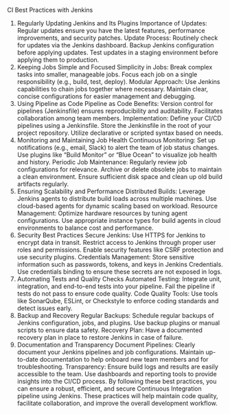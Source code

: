 CI Best Practices with Jenkins
1. Regularly Updating Jenkins and Its Plugins
Importance of Updates:
Regular updates ensure you have the latest features, performance improvements, and security patches.
Update Process:
Routinely check for updates via the Jenkins dashboard.
Backup Jenkins configuration before applying updates.
Test updates in a staging environment before applying them to production.
2. Keeping Jobs Simple and Focused
Simplicity in Jobs:
Break complex tasks into smaller, manageable jobs.
Focus each job on a single responsibility (e.g., build, test, deploy).
Modular Approach:
Use Jenkins capabilities to chain jobs together where necessary.
Maintain clear, concise configurations for easier management and debugging.
3. Using Pipeline as Code
Pipeline as Code Benefits:
Version control for pipelines (Jenkinsfile) ensures reproducibility and auditability.
Facilitates collaboration among team members.
Implementation:
Define your CI/CD pipelines using a Jenkinsfile.
Store the Jenkinsfile in the root of your project repository.
Utilize declarative or scripted syntax based on needs.
4. Monitoring and Maintaining Job Health
Continuous Monitoring:
Set up notifications (e.g., email, Slack) to alert the team of job status changes.
Use plugins like “Build Monitor” or “Blue Ocean” to visualize job health and history.
Periodic Job Maintenance:
Regularly review job configurations for relevance.
Archive or delete obsolete jobs to maintain a clean environment.
Ensure sufficient disk space and clean up old build artifacts regularly.
5. Ensuring Scalability and Performance
Distributed Builds:
Leverage Jenkins agents to distribute build loads across multiple machines.
Use cloud-based agents for dynamic scaling based on workload.
Resource Management:
Optimize hardware resources by tuning agent configurations.
Use appropriate instance types for build agents in cloud environments to balance cost and performance.
6. Security Best Practices
Secure Jenkins:
Use HTTPS for Jenkins to encrypt data in transit.
Restrict access to Jenkins through proper user roles and permissions.
Enable security features like CSRF protection and use security plugins.
Credentials Management:
Store sensitive information such as passwords, tokens, and keys in Jenkins Credentials.
Use credentials binding to ensure these secrets are not exposed in logs.
7. Automating Tests and Quality Checks
Automated Testing:
Integrate unit, integration, and end-to-end tests into your pipeline.
Fail the pipeline if tests do not pass to ensure code quality.
Code Quality Tools:
Use tools like SonarQube, ESLint, or Checkstyle to enforce coding standards and detect issues early.
8. Backup and Recovery
Regular Backups:
Schedule regular backups of Jenkins configuration, jobs, and plugins.
Use backup plugins or manual scripts to ensure data safety.
Recovery Plan:
Have a documented recovery plan in place to restore Jenkins in case of failure.
9. Documentation and Transparency
Document Pipelines:
Clearly document your Jenkins pipelines and job configurations.
Maintain up-to-date documentation to help onboard new team members and for troubleshooting.
Transparency:
Ensure build logs and results are easily accessible to the team.
Use dashboards and reporting tools to provide insights into the CI/CD process.
By following these best practices, you can ensure a robust, efficient, and secure Continuous Integration pipeline using Jenkins. These practices will help maintain code quality, facilitate collaboration, and improve the overall development workflow.



